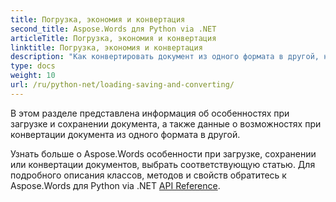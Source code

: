 ```yaml
---
title: Погрузка, экономия и конвертация
second_title: Aspose.Words для Python via .NET
articleTitle: Погрузка, экономия и конвертация
linktitle: Погрузка, экономия и конвертация
description: "Как конвертировать документ из одного формата в другой, например, Word в PDF или HTML Markdown, Как загрузить и сохранить документ с помощью Python."
type: docs
weight: 10
url: /ru/python-net/loading-saving-and-converting/
---
```


В этом разделе представлена информация об особенностях при загрузке и сохранении документа, а также данные о возможностях при конвертации документа из одного формата в другой.

Узнать больше о Aspose.Words особенности при загрузке, сохранении или конвертации документов, выбрать соответствующую статью. Для подробного описания классов, методов и свойств обратитесь к Aspose.Words для Python via .NET [API Reference](https://reference.aspose.com/words/python-net/).
